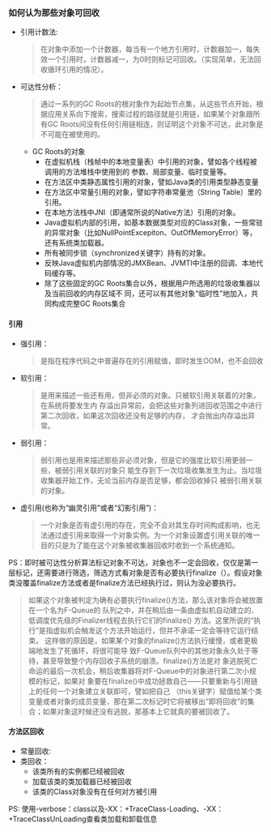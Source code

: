 ### 如何认为那些对象可回收

* 引用计数法:

  >  在对象中添加一个计数器，每当有一个地方引用时，计数器加一，每失效一个引用时，计数器减一，为0时则标记可回收。（实现简单，无法回收循环引用的情况）。

* 可达性分析：

  > 通过一系列的GC Roots的根对象作为起始节点集，从这些节点开始，根据应用关系向下搜索，搜索过程的路径就是引用链，如果某个对象跟所有GC Roots间没有任何引用链相连，则证明这个对象不可达，此对象是不可能在被使用的。

  * GC Roots的对象
    * 在虚拟机栈（栈帧中的本地变量表）中引用的对象，譬如各个线程被调用的方法堆栈中使用到的
      参数、局部变量、临时变量等。
    * 在方法区中类静态属性引用的对象，譬如Java类的引用类型静态变量
    * 在方法区中常量引用的对象，譬如字符串常量池（String Table）里的引用。
    * 在本地方法栈中JNI（即通常所说的Native方法）引用的对象。
    * Java虚拟机内部的引用，如基本数据类型对应的Class对象，一些常驻的异常对象（比如NullPointExcepiton、OutOfMemoryError）等，还有系统类加载器。
    * 所有被同步锁（synchronized关键字）持有的对象。
    * 反映Java虚拟机内部情况的JMXBean、JVMTI中注册的回调、本地代码缓存等。
    * 除了这些固定的GC Roots集合以外，根据用户所选用的垃圾收集器以及当前回收的内存区域不
      同，还可以有其他对象“临时性”地加入，共同构成完整GC Roots集合

#### 引用

* 强引用：

  > 是指在程序代码之中普遍存在的引用赋值，即时发生OOM，也不会回收

* 软引用：

  >  是用来描述一些还有用，但非必须的对象。只被软引用关联着的对象，在系统将要发生内
  > 存溢出异常前，会把这些对象列进回收范围之中进行第二次回收，如果这次回收还没有足够的内存，
  > 才会抛出内存溢出异常。

* 弱引用：

  >  弱引用也是用来描述那些非必须对象，但是它的强度比软引用更弱一些，被弱引用关联的对象只
  > 能生存到下一次垃圾收集发生为止。当垃圾收集器开始工作，无论当前内存是否足够，都会回收掉只
  > 被弱引用关联的对象。

* 虚引用(也称为“幽灵引用”或者“幻影引用”)：

  > 一个对象是否有虚引用的存在，完全不会对其生存时间构成影响，也无法通过虚引用来取得一个对象实例。为一个对象设置虚引用关联的唯一目的只是为了能在这个对象被收集器回收时收到一个系统通知。

PS：即时被可达性分析算法标记对象不可达，对象也不一定会回收，仅仅是第一层标记，还需要进行筛选，筛选方式看对象是否有必要执行finalize（）。假设对象类没覆盖finalize方法或者是finalize方法已经执行过，则认为没必要执行。

> 如果这个对象被判定为确有必要执行finalize()方法，那么该对象将会被放置在一个名为F-Queue的
> 队列之中，并在稍后由一条由虚拟机自动建立的、低调度优先级的Finalizer线程去执行它们的finalize()
> 方法。这里所说的“执行”是指虚拟机会触发这个方法开始运行，但并不承诺一定会等待它运行结束。
> 这样做的原因是，如果某个对象的finalize()方法执行缓慢，或者更极端地发生了死循环，将很可能导
> 致F-Queue队列中的其他对象永久处于等待，甚至导致整个内存回收子系统的崩溃。finalize()方法是对
> 象逃脱死亡命运的最后一次机会，稍后收集器将对F-Queue中的对象进行第二次小规模的标记，如果对
> 象要在finalize()中成功拯救自己——只要重新与引用链上的任何一个对象建立关联即可，譬如把自己
> （this关键字）赋值给某个类变量或者对象的成员变量，那在第二次标记时它将被移出“即将回收”的集
> 合；如果对象这时候还没有逃脱，那基本上它就真的要被回收了。



#### 方法区回收

* 常量回收:
* 类回收：
  * 该类所有的实例都已经被回收
  * 加载该类的类加载器已经被回收
  * 该类的Class对象没有在任何对方被引用

PS: 使用-verbose：class以及-XX：+TraceClass-Loading、-XX：+TraceClassUnLoading查看类加载和卸载信息





















